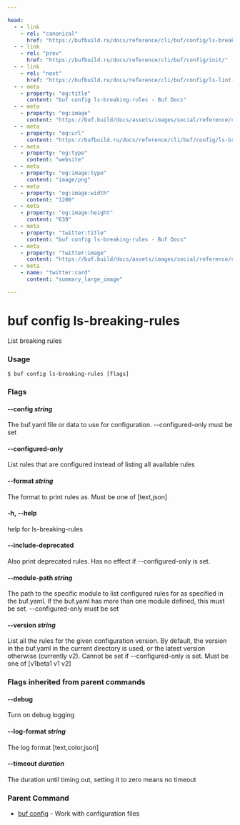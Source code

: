```yaml
---

head:
  - - link
    - rel: "canonical"
      href: "https://bufbuild.ru/docs/reference/cli/buf/config/ls-breaking-rules/"
  - - link
    - rel: "prev"
      href: "https://bufbuild.ru/docs/reference/cli/buf/config/init/"
  - - link
    - rel: "next"
      href: "https://bufbuild.ru/docs/reference/cli/buf/config/ls-lint-rules/"
  - - meta
    - property: "og:title"
      content: "buf config ls-breaking-rules - Buf Docs"
  - - meta
    - property: "og:image"
      content: "https://buf.build/docs/assets/images/social/reference/cli/buf/config/ls-breaking-rules.png"
  - - meta
    - property: "og:url"
      content: "https://bufbuild.ru/docs/reference/cli/buf/config/ls-breaking-rules/"
  - - meta
    - property: "og:type"
      content: "website"
  - - meta
    - property: "og:image:type"
      content: "image/png"
  - - meta
    - property: "og:image:width"
      content: "1200"
  - - meta
    - property: "og:image:height"
      content: "630"
  - - meta
    - property: "twitter:title"
      content: "buf config ls-breaking-rules - Buf Docs"
  - - meta
    - property: "twitter:image"
      content: "https://buf.build/docs/assets/images/social/reference/cli/buf/config/ls-breaking-rules.png"
  - - meta
    - name: "twitter:card"
      content: "summary_large_image"

---
```


# buf config ls-breaking-rules

List breaking rules

### Usage

```console
$ buf config ls-breaking-rules [flags]
```

### Flags

#### \--config _string_

The buf.yaml file or data to use for configuration. --configured-only must be set

#### \--configured-only

List rules that are configured instead of listing all available rules

#### \--format _string_

The format to print rules as. Must be one of \[text,json\]

#### \-h, --help

help for ls-breaking-rules

#### \--include-deprecated

Also print deprecated rules. Has no effect if --configured-only is set.

#### \--module-path _string_

The path to the specific module to list configured rules for as specified in the buf.yaml. If the buf.yaml has more than one module defined, this must be set. --configured-only must be set

#### \--version _string_

List all the rules for the given configuration version. By default, the version in the buf.yaml in the current directory is used, or the latest version otherwise (currently v2). Cannot be set if --configured-only is set. Must be one of \[v1beta1 v1 v2\]

### Flags inherited from parent commands

#### \--debug

Turn on debug logging

#### \--log-format _string_

The log format \[text,color,json\]

#### \--timeout _duration_

The duration until timing out, setting it to zero means no timeout

### Parent Command

- [buf config](../) - Work with configuration files
